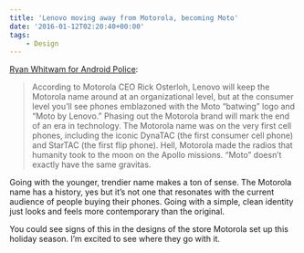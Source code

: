 ```yaml
---
title: 'Lenovo moving away from Motorola, becoming Moto'
date: '2016-01-12T02:20:40+00:00'
tags:
    - Design
---
```


[Ryan Whitwam for Android Police](https://www.androidpolice.com/2016/01/07/lenovo-will-retire-the-motorola-brand-in-favor-of-just-moto/):

> According to Motorola CEO Rick Osterloh, Lenovo will keep the Motorola name around at an organizational level, but at the consumer level you’ll see phones emblazoned with the Moto “batwing” logo and “Moto by Lenovo.” Phasing out the Motorola brand will mark the end of an era in technology. The Motorola name was on the very first cell phones, including the iconic DynaTAC (the first consumer cell phone) and StarTAC (the first flip phone). Hell, Motorola made the radios that humanity took to the moon on the Apollo missions. “Moto” doesn’t exactly have the same gravitas.

Going with the younger, trendier name makes a ton of sense. The Motorola name has a history, yes but it’s not one that resonates with the current audience of people buying their phones. Going with a simple, clean identity just looks and feels more contemporary than the original.

You could see signs of this in the designs of the store Motorola set up this holiday season. I’m excited to see where they go with it.